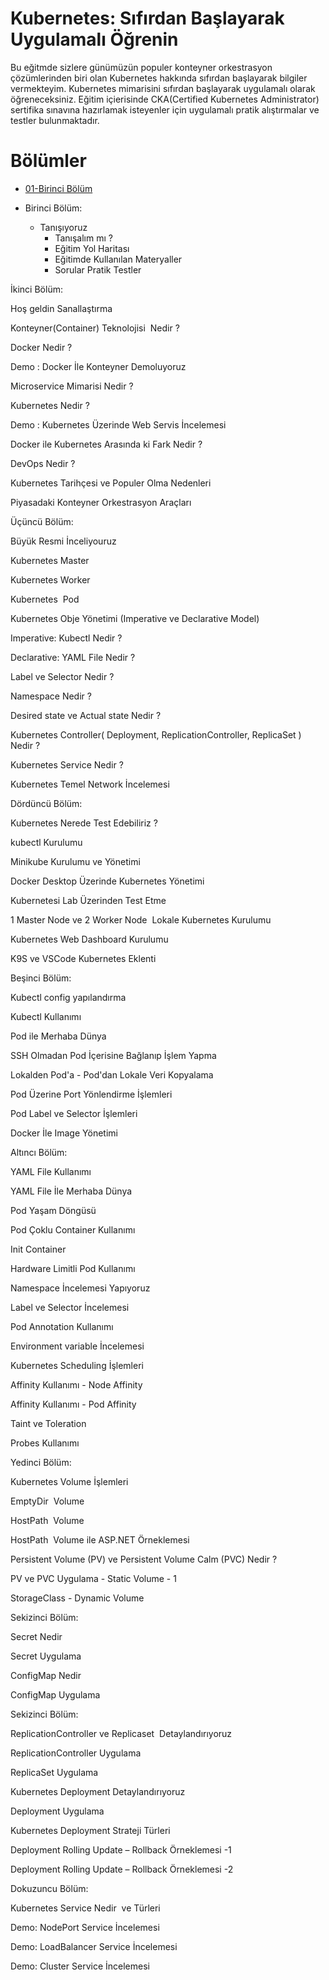 # Kubernetes: Sıfırdan Başlayarak Uygulamalı Öğrenin

Bu eğitmde sizlere günümüzün populer konteyner orkestrasyon çözümlerinden biri olan Kubernetes hakkında sıfırdan başlayarak bilgiler vermekteyim. Kubernetes mimarisini sıfırdan başlayarak uygulamalı olarak öğreneceksiniz. Eğitim içierisinde CKA(Certified Kubernetes Administrator) sertifika sınavına hazırlamak isteyenler için uygulamalı pratik alıştırmalar ve testler bulunmaktadır. 

# Bölümler

- [01-Birinci Bölüm ](docs/01-Introduction)

- Birinci Bölüm:  
  - Tanışıyoruz
    - Tanışalım mı ?
    - Eğitim Yol Haritası
    - Eğitimde Kullanılan Materyaller
    - Sorular Pratik Testler 

İkinci Bölüm:  

Hoş geldin Sanallaştırma

Konteyner(Container) Teknolojisi  Nedir ?

Docker Nedir ?

Demo : Docker İle Konteyner Demoluyoruz

Microservice Mimarisi Nedir ?

Kubernetes Nedir ?

Demo : Kubernetes Üzerinde Web Servis İncelemesi

Docker ile Kubernetes Arasında ki Fark Nedir ?

DevOps Nedir ?

Kubernetes Tarihçesi ve Populer Olma Nedenleri

Piyasadaki Konteyner Orkestrasyon Araçları

Üçüncü Bölüm:  

Büyük Resmi İnceliyouruz

Kubernetes Master

Kubernetes Worker

Kubernetes  Pod

Kubernetes Obje Yönetimi (Imperative ve Declarative Model)

Imperative: Kubectl Nedir ?

Declarative: YAML File Nedir ?

Label ve Selector Nedir ?

Namespace Nedir ?

Desired state ve Actual state Nedir ?

Kubernetes Controller( Deployment, ReplicationController, ReplicaSet ) Nedir ?

Kubernetes Service Nedir ?

Kubernetes Temel Network İncelemesi

Dördüncü Bölüm:  

Kubernetes Nerede Test Edebiliriz ?

kubectl Kurulumu

Minikube Kurulumu ve Yönetimi

Docker Desktop Üzerinde Kubernetes Yönetimi

Kubernetesi Lab Üzerinden Test Etme

1 Master Node ve 2 Worker Node  Lokale Kubernetes Kurulumu

Kubernetes Web Dashboard Kurulumu

K9S ve VSCode Kubernetes Eklenti

Beşinci Bölüm:  

Kubectl config yapılandırma

Kubectl Kullanımı

Pod ile Merhaba Dünya

SSH Olmadan Pod İçerisine Bağlanıp İşlem Yapma

Lokalden Pod'a - Pod'dan Lokale Veri Kopyalama

Pod Üzerine Port Yönlendirme İşlemleri

Pod Label ve Selector İşlemleri

Docker İle Image Yönetimi

Altıncı Bölüm:  

YAML File Kullanımı

YAML File İle Merhaba Dünya

Pod Yaşam Döngüsü

Pod Çoklu Container Kullanımı

Init Container

Hardware Limitli Pod Kullanımı

Namespace İncelemesi Yapıyoruz

Label ve Selector İncelemesi

Pod Annotation Kullanımı

Environment variable İncelemesi

Kubernetes Scheduling İşlemleri

Affinity Kullanımı - Node Affinity

Affinity Kullanımı - Pod Affinity

Taint ve Toleration

Probes Kullanımı

Yedinci Bölüm:  

Kubernetes Volume İşlemleri 

EmptyDir  Volume 

HostPath  Volume 

HostPath  Volume ile ASP.NET Örneklemesi

Persistent Volume (PV) ve Persistent Volume Calm (PVC) Nedir ?

PV ve PVC Uygulama - Static Volume - 1

StorageClass - Dynamic Volume

Sekizinci Bölüm:  

Secret Nedir

Secret Uygulama

ConfigMap Nedir

ConfigMap Uygulama

Sekizinci Bölüm:  

ReplicationController ve Replicaset  Detaylandırıyoruz

ReplicationController Uygulama

ReplicaSet Uygulama

Kubernetes Deployment Detaylandırıyoruz

Deployment Uygulama

Kubernetes Deployment Strateji Türleri

Deployment Rolling Update – Rollback Örneklemesi -1

Deployment Rolling Update – Rollback Örneklemesi -2

Dokuzuncu Bölüm:  

Kubernetes Service Nedir  ve Türleri

Demo: NodePort Service İncelemesi

Demo: LoadBalancer Service İncelemesi

Demo: Cluster Service İncelemesi
